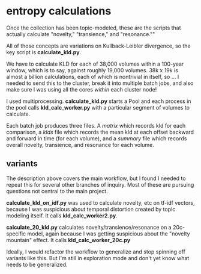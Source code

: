 entropy calculations
====================

Once the collection has been topic-modeled, these are the scripts that actually calculate "novelty," "transience," and "resonance.""

All of those concepts are variations on Kullback-Leibler divergence, so the key script is **calculate_kld.py**.

We have to calculate KLD for each of 38,000 volumes within a 100-year window, which is to say, against roughly 19,000 volumes. 38k x 19k is almost a billion calculations, each of which is nontrivial in itself, so ... I needed to send this to the cluster, break it into multiple batch jobs, and also make sure I was using all the cores *within* each cluster node!

I used multiprocessing. **calculate_kld.py** starts a Pool and each process in the pool calls **kld_calc_worker.py** with a particular segment of volumes to calculate.

Each batch job produces three files. A *matrix* which records kld for each comparison, a *klds* file which records the mean kld at each offset backward and forward in time (for each volume), and a *summary* file which records overall novelty, transience, and resonance for each volume.

variants
--------

The description above covers the main workflow, but I found I needed to repeat this for several other branches of inquiry. Most of these are pursuing questions not central to the main project.

**calculate_kld_on_idf.py** was used to calculate novelty, etc on tf-idf vectors, because I was suspicious about temporal distortion created by topic modeling itself. It calls **kld_calc_worker2.py**.

**calculate_20_kld.py** calculates novelty/transience/resonance on a 20c-specific model, again because I was getting suspicious about the "novelty mountain" effect. It calls **kld_calc_worker_20c.py**

Ideally, I would refactor the workflow to generalize and stop spinning off variants like this. But I'm still in exploration mode and don't yet know what needs to be generalized.
